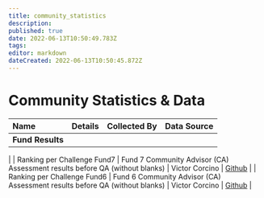 ```yaml
---
title: community_statistics
description: 
published: true
date: 2022-06-13T10:50:49.783Z
tags: 
editor: markdown
dateCreated: 2022-06-13T10:50:45.872Z
---
```


# Community Statistics & Data

| Name         | Details | Collected By | Data Source |
|:----------------------|:-------------------------------------------------------------------------|:-----------:|-----------:|
|**Fund Results**|
|
| Ranking per Challenge Fund7 | Fund 7 Community Advisor (CA) Assessment results before QA (without blanks) | Victor Corcino | [Github](https://github.com/victorcorcino/CatalystEDA/blob/main/Fund7/Ranking%20per%20Challenge%20(Before%20QA%2C%20without%20blanks)) |
| Ranking per Challenge Fund6 | Fund 6 Community Advisor (CA) Assessment results before QA (without blanks) | Victor Corcino | [Github](https://github.com/victorcorcino/CatalystEDA/blob/main/Fund6/Ranking%20per%20Challenge%20(Before%20QA%2C%20without%20blanks)) |
